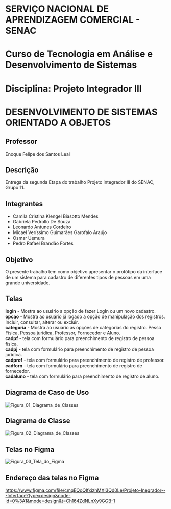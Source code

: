 # SERVIÇO NACIONAL DE APRENDIZAGEM COMERCIAL - SENAC
# Curso de Tecnologia em Análise e Desenvolvimento de Sistemas
# Disciplina: Projeto Integrador III
# DESENVOLVIMENTO DE SISTEMAS ORIENTADO A OBJETOS

## Professor
Enoque Felipe dos Santos Leal

## Descrição
Entrega da segunda Etapa do trabalho Projeto integrador III do SENAC, Grupo 11.

## Integrantes
- Camila Cristina Klengel Biasotto Mendes
- Gabriela Pedrollo De Souza
- Leonardo Antunes Cordeiro
- Micael Veríssimo Guimarães Garofalo Araújo
- Osmar Uemura
- Pedro Rafael Brandão Fortes

## Objetivo

O presente trabalho tem como objetivo apresentar o protótipo da interface de um sistema para cadastro de diferentes tipos de pessoas em uma grande universidade.

## Telas ##

**login** - Mostra ao usuário a opção de fazer LogIn ou um novo cadastro.<br>
**opcao** - Mostra ao usuário já logado a opção de manipulação dos registros. Incluir, consultar, alterar ou excluir.<br> 
**categoria** - Mostra ao usuário as opções de categorias do registro. Pesso Física, Pessoa jurídica, Professor, Fornecedor e Aluno.<br>
**cadpf** - tela com formulário para preenchimento de registro de pessoa física.<br>
**cadpj** - tela com formulário para preenchimento de registro de pessoa jurídica.<br>
**cadprof** - tela com formulário para preenchimento de registro de professor.<br>
**cadforn** - tela com formulário para preenchimento de registro de fornecedor.<br>
**cadaluno** - tela com formulário para preenchimento de registro de aluno.<br>

## Diagrama de Caso de Uso

![Figura_01_Diagrama_de_Classes](https://github.com/micaelvgga/projeto-integrador/assets/162224859/cad48ed9-46ca-4a9d-b83f-4604b68a788a)

## Diagrama de Classe

![Figura_02_Diagrama_de_Classes](https://github.com/micaelvgga/projeto-integrador/assets/162224859/35a2e050-f6e4-43da-9392-acbcc2e67449)

## Telas no Figma

![Figura_03_Tela_do_Figma](https://github.com/micaelvgga/projeto-integrador/assets/162224859/a70c6cfd-a0ad-4242-a099-0e77f202cd6f) 

## Endereço das telas no Figma

https://www.figma.com/file/cmqEQoQIfxizhMXI3Qd0Le/Projeto-Inegrador---Interface?type=design&node-id=0%3A1&mode=design&t=Ch164ZdNLnXy9GGB-1
 
